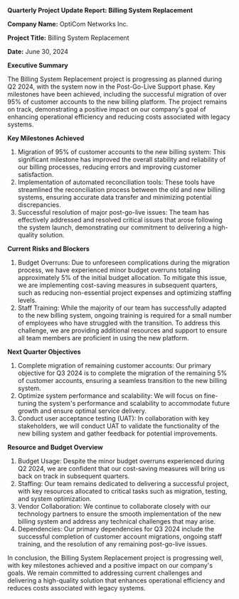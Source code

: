  **Quarterly Project Update Report: Billing System Replacement**

**Company Name:** OptiCom Networks Inc.

**Project Title:** Billing System Replacement

**Date:** June 30, 2024

**Executive Summary**

The Billing System Replacement project is progressing as planned during Q2 2024, with the system now in the Post-Go-Live Support phase. Key milestones have been achieved, including the successful migration of over 95% of customer accounts to the new billing platform. The project remains on track, demonstrating a positive impact on our company's goal of enhancing operational efficiency and reducing costs associated with legacy systems.

**Key Milestones Achieved**

1. Migration of 95% of customer accounts to the new billing system: This significant milestone has improved the overall stability and reliability of our billing processes, reducing errors and improving customer satisfaction.
2. Implementation of automated reconciliation tools: These tools have streamlined the reconciliation process between the old and new billing systems, ensuring accurate data transfer and minimizing potential discrepancies.
3. Successful resolution of major post-go-live issues: The team has effectively addressed and resolved critical issues that arose following the system launch, demonstrating our commitment to delivering a high-quality solution.

**Current Risks and Blockers**

1. Budget Overruns: Due to unforeseen complications during the migration process, we have experienced minor budget overruns totaling approximately 5% of the initial budget allocation. To mitigate this issue, we are implementing cost-saving measures in subsequent quarters, such as reducing non-essential project expenses and optimizing staffing levels.
2. Staff Training: While the majority of our team has successfully adapted to the new billing system, ongoing training is required for a small number of employees who have struggled with the transition. To address this challenge, we are providing additional resources and support to ensure all team members are proficient in using the new platform.

**Next Quarter Objectives**

1. Complete migration of remaining customer accounts: Our primary objective for Q3 2024 is to complete the migration of the remaining 5% of customer accounts, ensuring a seamless transition to the new billing system.
2. Optimize system performance and scalability: We will focus on fine-tuning the system's performance and scalability to accommodate future growth and ensure optimal service delivery.
3. Conduct user acceptance testing (UAT): In collaboration with key stakeholders, we will conduct UAT to validate the functionality of the new billing system and gather feedback for potential improvements.

**Resource and Budget Overview**

1. Budget Usage: Despite the minor budget overruns experienced during Q2 2024, we are confident that our cost-saving measures will bring us back on track in subsequent quarters.
2. Staffing: Our team remains dedicated to delivering a successful project, with key resources allocated to critical tasks such as migration, testing, and system optimization.
3. Vendor Collaboration: We continue to collaborate closely with our technology partners to ensure the smooth implementation of the new billing system and address any technical challenges that may arise.
4. Dependencies: Our primary dependencies for Q3 2024 include the successful completion of customer account migrations, ongoing staff training, and the resolution of any remaining post-go-live issues.

In conclusion, the Billing System Replacement project is progressing well, with key milestones achieved and a positive impact on our company's goals. We remain committed to addressing current challenges and delivering a high-quality solution that enhances operational efficiency and reduces costs associated with legacy systems.
